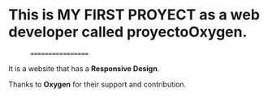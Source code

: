 # This is MY FIRST PROYECT as a web developer called **proyectoOxygen**.
          ================  
It is a website that has a **Responsive Design**.

Thanks to **Oxygen** for their support and contribution.
